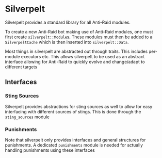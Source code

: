 # Silverpelt

Silverpelt provides a standard library for all Anti-Raid modules.

To create a new Anti-Raid bot making use of Anti-Raid modules, one must first create ``silverpelt::Module``s. These modules must then be added to a ``SilverpeltCache`` which is then inserted into ``silverpelt::Data``.

Most things in silverpelt are abstracted out through traits. This includes per-module executors etc. This allows silverpelt to be used as an abstract interface allowing for Anti-Raid to quickly evolve and change/adapt to different targets

## Interfaces 

### Sting Sources

Silverpelt provides abstractions for sting sources as well to allow for easy interfacing with different sources of stings. This is done through the ``sting_sources`` module

### Punishments

Note that silverpelt only provides interfaces and general structures for punishments. A dedicated ``punishments`` module is needed for actually handling punishments using these interfaces
